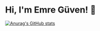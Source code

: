 # Hi, I'm Emre Güven! 👋

[![Anurag's GitHub stats](https://github-readme-stats.vercel.app/api?username=eemreguven&show_icons=true&theme=radical)](https://github.com/eemreguven/github-readme-stats)
